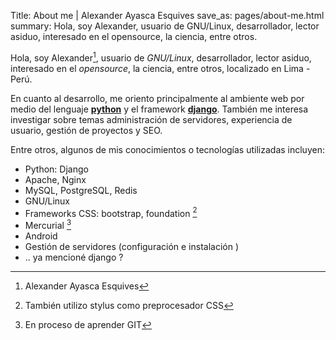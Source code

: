 Title: About me | Alexander Ayasca Esquives
save_as: pages/about-me.html
summary: Hola, soy Alexander, usuario de GNU/Linux, desarrollador, lector asiduo, interesado en el opensource, la ciencia, entre otros.

Hola, soy Alexander[^1], usuario de *GNU/Linux*, desarrollador, lector asiduo, interesado en el *opensource*, la ciencia, entre otros, localizado en Lima - Perú.

En cuanto al desarrollo, me oriento principalmente al ambiente web por medio del lenguaje [**python**][python] y el framework [**django**][django]. También me interesa investigar sobre temas administración de servidores, experiencia de usuario, gestión de proyectos y SEO.

Entre otros, algunos de mis conocimientos o tecnologías utilizadas incluyen:

- Python: Django
- Apache, Nginx
- MySQL, PostgreSQL, Redis
- GNU/Linux
- Frameworks CSS: bootstrap, foundation [^2]
- Mercurial [^3]
- Android
- Gestión de servidores (configuración e instalación )
- .. ya mencioné django ?

[^1]: Alexander Ayasca Esquives
[^2]: También utilizo stylus como preprocesador CSS
[^3]: En proceso de aprender GIT

[python]: http://www.python.org/
[django]: https://www.djangoproject.com/

<script type="application/ld+json">
{
  "@context": "http://schema.org",
  "@type": "Person",
  "name": "Alexander Ayasca Esquives",
  "url": "https://alexanderae.com",
  "sameAs": [
    "https://twitter.com/__alexander_",
    "https://www.linkedin.com/in/alexanderae/"
  ]
}
</script>
